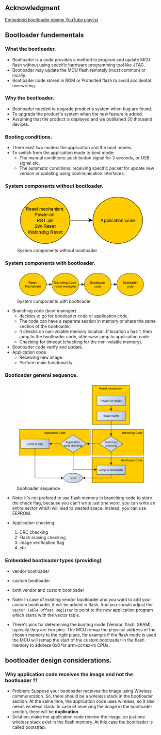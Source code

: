 ## Acknowledgment
<a href="https://youtube.com/playlist?list=PLl3yF2kjT6AzLxhOuCEBY-8RzOIB1sfnN">Embedded bootloader design YouTube playlist</a>

## Bootloader fundementals

### What the bootloader.
- Bootloader is a code provides a method to program and update MCU flash without using specific hardware programming tool like JTAG.
- Bootloader may update the MCU flash remotely (most common) or locally. 
- Bootloader code stored in ROM or Protected flash to avoid accidental overwriting.

### Why the bootloader.
- Bootloader needed to upgrade product's system when bug are found.
- To upgrade the product's system when the new feature is added.
- Assuming that the product is deployed and we published 30 thousand devices.

### Booting conditions.
- There exist two modes: the application and the boot modes.
- To switch from the application mode to boot mode:
  - The manual conditions: push button signal for 3 seconds, or USB signal etc.
  - The automatic conditions: receiving specific packet for update new version or updating using communication interfaces.


### System components without bootloader.
<figure>
  <img src="img/system_without_bootloader.png">
  <figcaption>System components without bootloader</figcaption>
</figure>


### System components with bootloader.
<figure>
  <img src="img/system_with_bootloader.png">
  <figcaption>System components with bootloader</figcaption>
</figure>

- Branching code (boot manager)
    - decides to go for bootloader code or application code. 
    - The code can have a seperate section in memory or share the same section of the bootloader.
    - It checks on non-volatile memory location. If location x has 1, then jump to the bootloader code, otherwise jump to application code.
    - Checking for timeout (checking for the non-volatile memory).
- Bootloader code verify and update.
- Application code
    - Receiving new image
    - Perform main functionality.

### Bootloader general sequence.
<figure>
  <img src="img/bootloader_sequence.png">
  <figcaption>bootloader sequence</figcaption>
</figure>

- Note: it's not prefered to use flash memory in branching code to store the check flag, because you can't write just one word, you can write an entire sector which will lead to wasted space. Instead, you can use EEPROM.

- Application checking
    1. CRC checking
    1. Flash erasing checking
    1. Image verification flag
    1. etc.

### Embedded bootloader types (providing)

- vendor bootloader
- custom bootloader
- both vendor and custom bootloader

- Note: In case of existing vendor bootloader and you want to add your custom bootloader, it will be added in flash. And you should adjust the <code>Vector Table Offset Register</code> to point to the new application program which starts with the vector table.

- There's pins for determining the booting mode (Vendor, flash, SRAM), typically they are two pins. The MCU remap the physical address of the chosen memory to the right place, for example if the flash mode is used the MCU will remap the start of the custom bootloader in the flash memory to address 0x0 for arm-cortex-m CPUs.

## bootloader design considerations.

### Why application code receives the image and not the bootloader ?!

- Problem: Suppose your bootloader receives the image using Wireless communication. So, there should be a wireless stack in the bootloader section. At the same time, the application code uses wireless, so it also needs wireless stack. In case of receiving the image in the bootloader section, there will be <strong>duplication</strong>.
- Solution: make the application code receive the image, so just one wireless stack exist in the flash memory. At this case the bootloader is called bootstrap.

